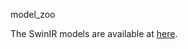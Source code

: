 model_zoo

The SwinIR models are available at [here](https://github.com/JingyunLiang/SwinIR/releases/tag/v0.0).

